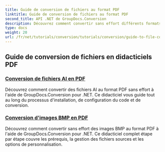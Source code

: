 ```yaml
---
title: Guide de conversion de fichiers au format PDF
linktitle: Guide de conversion de fichiers au format PDF
second_title: API .NET de GroupDocs.Conversion
description: Découvrez comment convertir sans effort différents formats de fichiers au format PDF avec GroupDocs.Conversion pour .NET. Ce didacticiel étape par étape couvre tout, de la configuration de la bibliothèque à l'exécution de transformations de fichiers transparentes.
type: docs
weight: 20
url: /fr/net/tutorials/conversion/tutorials/conversion/guide-to-file-conversion-to-pdf/
---
```


## Guide de conversion de fichiers en didacticiels PDF
### [Conversion de fichiers AI en PDF](./converting-ai-to-pdf/)
Découvrez comment convertir des fichiers AI au format PDF sans effort à l'aide de GroupDocs.Conversion pour .NET. Ce didacticiel vous guide tout au long du processus d'installation, de configuration du code et de conversion.
### [Conversion d'images BMP en PDF](./converting-bmp-to-pdf/)
Découvrez comment convertir sans effort des images BMP au format PDF à l'aide de GroupDocs.Conversion pour .NET. Ce didacticiel complet étape par étape couvre les prérequis, la gestion des fichiers sources et les options de personnalisation.